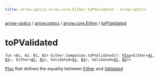```yaml
---
title: arrow.optics.arrow.core.Either.toPValidated - arrow-optics
---
```


[arrow-optics](../../index.html) / [arrow.optics](../index.html) / [arrow.core.Either](index.html) / [toPValidated](./to-p-validated.html)

# toPValidated

`fun <A1, A2, B1, B2> Either.Companion.toPValidated(): `[`PIso`](../-p-iso/index.html)`<Either<`[`A1`](to-p-validated.html#A1)`, `[`B1`](to-p-validated.html#B1)`>, Either<`[`A2`](to-p-validated.html#A2)`, `[`B2`](to-p-validated.html#B2)`>, Validated<`[`A1`](to-p-validated.html#A1)`, `[`B1`](to-p-validated.html#B1)`>, Validated<`[`A2`](to-p-validated.html#A2)`, `[`B2`](to-p-validated.html#B2)`>>`

[PIso](../-p-iso/index.html) that defines the equality between [Either](#) and [Validated](#)

